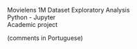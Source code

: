 Movielens 1M Dataset Exploratory Analysis  
Python - Jupyter  
Academic project  
  
(comments in Portuguese)
